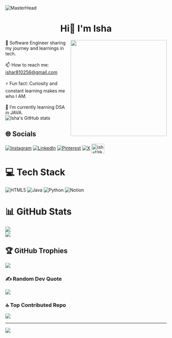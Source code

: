 
![MasterHead](https://user-images.githubusercontent.com/74038190/212741999-016fddbd-617a-4448-8042-0ecf907aea25.gif)

<h1 align="center"> Hi👋 I'm Isha</h1>

<img align="right" src="https://user-images.githubusercontent.com/74038190/236119160-976a0405-caa7-470c-9356-16d43402ea0a.gif" width="300">

🏫 Software Engineer sharing my journey and learnings in tech.<br/>
<br/>
📫 How to reach me: ishar810256@gmail.com <br/>
<br/>
⚡ Fun fact: Curiosity and constant learning makes me who I AM.<br/>
<br/>
🌱 I’m currently learning DSA in JAVA.
<br/>
![Isha's GitHub stats](https://github-readme-stats.vercel.app/api?username=Isha139&theme=dark&show_icons=true)
<br/>


## 🌐 Socials
[![Instagram](https://img.shields.io/badge/Instagram-%23E4405F.svg?logo=Instagram&logoColor=white)](https://instagram.com/_isha.139_) [![LinkedIn](https://img.shields.io/badge/LinkedIn-%230077B5.svg?logo=linkedin&logoColor=white)](https://linkedin.com/in/isha-rani-89352324a) [![Pinterest](https://img.shields.io/badge/Pinterest-%23E60023.svg?logo=Pinterest&logoColor=white)](https://pinterest.com/ir709004) [![X](https://img.shields.io/badge/X-black.svg?logo=X&logoColor=white)](https://x.com/Isha95349228) 
<a href="https://www.leetcode.com/isha139" target="blank"><img align="center" src="https://raw.githubusercontent.com/rahuldkjain/github-profile-readme-generator/master/src/images/icons/Social/leet-code.svg" alt="isha139" height="30" width="40" /></a>

# 💻 Tech Stack
![HTML5](https://img.shields.io/badge/html5-%23E34F26.svg?style=for-the-badge&logo=html5&logoColor=white) 
![Java](https://img.shields.io/badge/java-%23ED8B00.svg?style=for-the-badge&logo=openjdk&logoColor=white) 
![Python](https://img.shields.io/badge/python-3670A0?style=for-the-badge&logo=python&logoColor=ffdd54)
![Notion](https://img.shields.io/badge/Notion-%23000000.svg?style=for-the-badge&logo=notion&logoColor=white)

# 📊 GitHub Stats

![](https://github-readme-streak-stats.herokuapp.com/?user=Isha139&theme=dark&hide_border=false)<br/>
![](https://github-readme-stats.vercel.app/api/top-langs/?username=Isha139&theme=dark&hide_border=false&include_all_commits=false&count_private=false&layout=compact)

## 🏆 GitHub Trophies
![](https://github-profile-trophy.vercel.app/?username=Isha139&theme=radical&no-frame=false&no-bg=true&margin-w=4)

### ✍️ Random Dev Quote
![](https://quotes-github-readme.vercel.app/api?type=horizontal&theme=radical)

### 🔝 Top Contributed Repo
![](https://github-contributor-stats.vercel.app/api?username=Isha139&limit=5&theme=vision-friendly-dark&combine_all_yearly_contributions=true)

---
[![](https://visitcount.itsvg.in/api?id=Isha139&icon=0&color=0)](https://visitcount.itsvg.in)

<!-- Proudly created with GPRM ( https://gprm.itsvg.in ) -->
<!--
**Isha139/Isha139** is a ✨ _special_ ✨ repository because its `README.md` (this file) appears on your GitHub profile.

Here are some ideas to get you started:

- 🔭 I’m currently working on ...
- 🌱 I’m currently learning ...
- 👯 I’m looking to collaborate on ...
- 🤔 I’m looking for help with ...
- 💬 Ask me about ...

- 😄 Pronouns: ...

-->
